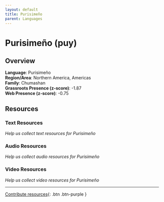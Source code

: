 ```yaml
---
layout: default
title: Purisimeño
parent: Languages
---
```


# Purisimeño (puy)

## Overview

**Language**: Purisimeño  
**Region/Area**: Northern America, Americas  
**Family**: Chumashan  
**Grassroots Presence (z-score)**: -1.87  
**Web Presence (z-score)**: -0.75  

## Resources

### Text Resources
*Help us collect text resources for Purisimeño*

### Audio Resources
*Help us collect audio resources for Purisimeño*

### Video Resources
*Help us collect video resources for Purisimeño*

---

[Contribute resources](https://forms.office.com/e/1SfLJx3u1r){: .btn .btn-purple }
